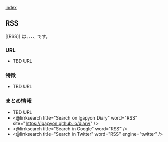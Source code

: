 [index](https://igapyon.github.io/diary/keyword/index.html)

## RSS

[[RSS]] は、、、、です。

### URL

* TBD URL

### 特徴

* TBD URL

### まとめ情報

* TBD URL
* <@linksearch title="Search on Igapyon Diary" word="RSS" site="https://igapyon.github.io/diary/" />
* <@linksearch title="Search in Google" word="RSS" />
* <@linksearch title="Search in Twitter" word="RSS" engine="twitter" />

